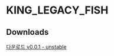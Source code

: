 # KING_LEGACY_FISH
## Downloads
[다운로드 v0.0.1 - unstable](https://github.com/cookieiscrispy-coder/KING_LEGACY_FISH/releases/tag/v0.0.1)

